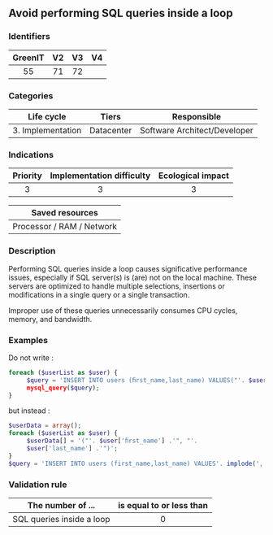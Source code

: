 ## Avoid performing SQL queries inside a loop

### Identifiers

| GreenIT |  V2  |  V3  |  V4  |
|:-------:|:----:|:----:|:----:|
|   55   |  71 | 72  |      |

### Categories

| Life cycle |  Tiers  |  Responsible  |
|:---------:|:----:|:----:|
| 3. Implementation | Datacenter | Software Architect/Developer |

### Indications

| Priority |      Implementation difficulty       |  Ecological impact    |
|:-------------------:|:-------------------------:|:---------------------:|
| 3 | 3 | 3 |

|Saved resources                                    |
|:----------------------------------------------------------:|
|   Processor / RAM / Network  |

### Description

Performing SQL queries inside a loop causes significative performance issues, especially if SQL server(s) is (are) not on the local machine. These servers are optimized to handle multiple selections, insertions or modifications in a single query or a single transaction.

Improper use of these queries unnecessarily consumes CPU cycles, memory, and bandwidth.

### Examples

Do not write :
```php
foreach ($userList as $user) {
     $query = 'INSERT INTO users (ﬁrst_name,last_name) VALUES("'. $user['ﬁrst_name'] .'", "'. $user['last_name'] .'")';
     mysql_query($query);
}
```
but instead :
```php
$userData = array();
foreach ($userList as $user) {
     $userData[] = '("'. $user['ﬁrst_name'] .'", "'.
     $user['last_name'] .'")';
}
$query = 'INSERT INTO users (first_name,last_name) VALUES'. implode(',', $userData); mysql_query($query);
```

### Validation rule

| The number of ...     | is equal to or less than   |  
|-------------------|:-------------------------:|
| SQL queries inside a loop  |  0 |
